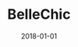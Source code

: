 ---
layout: site
title: "BelleChic"
date: 2018-01-01
categories: [community]
version: 1.2.11
major: 1
minor: 2
patch: 11
slug: bellechic
link: https://www.bellechic.com/
submitter: lpolepeddi
permalink: /sites/:slug
---